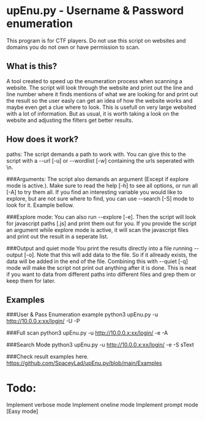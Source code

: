 # upEnu.py - Username & Password enumeration

This program is for CTF players. Do not use this script on websites and domains you do not own or have permission to scan.

## What is this?
A tool created to speed up the enumeration process when scanning a website.
The script will look through the website and print out the line and line number where it finds mentions of what we are looking for and print out the result so the user easly can get an idea of how the website works and maybe even get a clue where to look.
This is usefull on very large websited with a lot of information. But as usual, it is worth taking a look on the website and adjusting the filters get better results.

## How does it work?
paths:
The script demands a path to work with. You can give this to the script with a --url [-u] or --wordlist [-w] containing the urls seperated with \n.

###Arguments:
The script also demands an argument (Except if explore mode is active.). Make sure to read the help [-h] to see all options, or run all [-A] to try them all.
If you find an interesting variable you would like to explore, but are not sure where to find, you can use --search [-S] mode to look for it. Example bellow.

###Explore mode:
You can also run --explore [-e]. Then the script will look for javascript paths [.js] and print them out for you.
If you provide the script an argument while explore mode is active, it will scan the javascript files and print out the result in a seperate list.

###Output and quiet mode
You print the results directly into a file running --output [-o]. Note that this will add data to the file. So if it allready exists, the data will be added in the end of the file. Combining this with --quiet [-q] mode will make the script not print out anything after it is done. This is neat if you want to data from different paths into different files and grep them or keep them for later.

## Examples
###User & Pass Enumeration example
python3 upEnu.py -u http://10.0.0.x:xx/login/ -U -P

###Full scan
python3 upEnu.py -u http://10.0.0.x:xx/login/ -e -A

###Search Mode
python3 upEnu.py -u http://10.0.0.x:xx/login/ -e -S sText

###Check result examples here.
https://github.com/SpaceyLad/upEnu.py/blob/main/Examples

# Todo:
Implement verbose mode
Implement oneline mode
Implement prompt mode [Easy mode]
